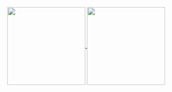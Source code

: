 <a href="https://danielthecyberdude.com">
  <img height=180 align="center" src="https://github-readme-stats.vercel.app/api?username=D4LI3N&custom_title=Daniel%27s%20GitHub%20Stats&show_icons=true&rank_icon=github&hide=issues&theme=chartreuse-dark" />
</a>

<a href="https://danielthecyberdude.com/skills">
  <img height=180 align="center" src="https://github-readme-stats.vercel.app/api/top-langs/?username=D4LI3N&layout=compact&show_icons=true&theme=chartreuse-dark"
    />
</a>
